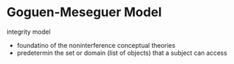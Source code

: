 # Goguen-Meseguer Model
integrity model 
- foundatino of the noninterference conceptual theories
- predetermin the set or domain (list of objects) that a subject can access
